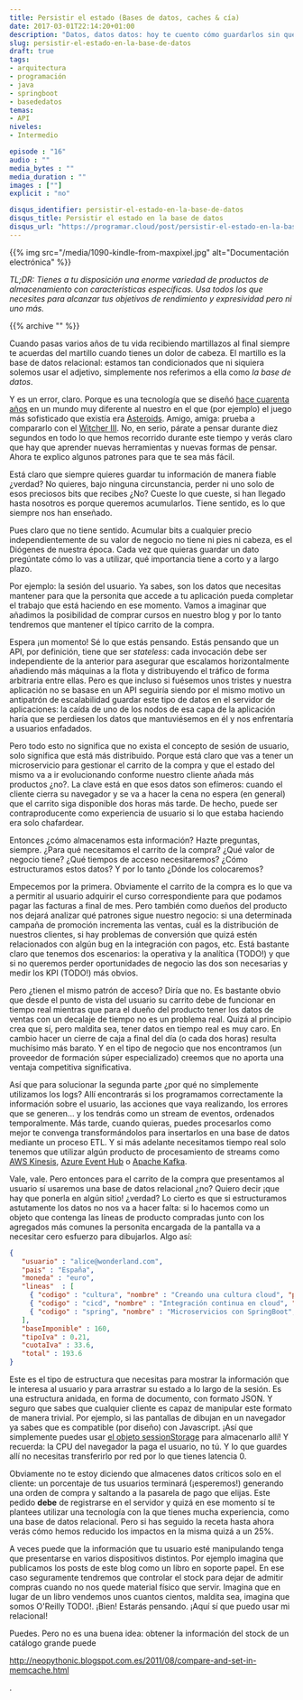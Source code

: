 ```yaml
---
title: Persistir el estado (Bases de datos, caches & cía)
date: 2017-03-01T22:14:20+01:00
description: "Datos, datos datos: hoy te cuento cómo guardarlos sin que a medio plazo tengas un problema de coste o escalabilidad."
slug: persistir-el-estado-en-la-base-de-datos
draft: true
tags:
- arquitectura
- programación
- java
- springboot
- basededatos
temas:
- API
niveles:
- Intermedio

episode : "16"
audio : ""
media_bytes : ""
media_duration : ""
images : [""]
explicit : "no"

disqus_identifier: persistir-el-estado-en-la-base-de-datos
disqus_title: Persistir el estado en la base de datos
disqus_url: "https://programar.cloud/post/persistir-el-estado-en-la-base-de-datos"
---
```


{{% img src="/media/1090-kindle-from-maxpixel.jpg" alt="Documentación electrónica" %}}

*TL;DR: Tienes a tu disposición una enorme variedad de productos de almacenamiento con características específicas. Usa todos los que necesites para alcanzar tus objetivos de rendimiento y expresividad pero ni uno más.*

{{% archive "" %}}

Cuando pasas varios años de tu vida recibiendo martillazos al final siempre te acuerdas del martillo cuando tienes un dolor de cabeza. El martillo es la base de datos relacional: estamos tan condicionados que ni siquiera solemos usar el adjetivo, simplemente nos referimos a ella como *la base de datos*.

Y es un error, claro. Porque es una tecnología que se diseñó [hace cuarenta años](TODO!) en un mundo muy diferente al nuestro en el que (por ejemplo) el juego más sofisticado que existía era [Asteroids](TODO!). Amigo, amiga: prueba a compararlo con el [Witcher III](TODO!). No, en serio, párate a pensar durante diez segundos en todo lo que hemos recorrido durante este tiempo y verás claro que hay que aprender nuevas herramientas y nuevas formas de pensar. Ahora te explico algunos patrones para que te sea más fácil.
<!--more-->

Está claro que siempre quieres guardar tu información de manera fiable ¿verdad? No quieres, bajo ninguna circunstancia, perder ni uno solo de esos preciosos bits que recibes ¿No? Cueste lo que cueste, si han  llegado hasta nosotros es porque queremos acumularlos. Tiene sentido, es lo que siempre nos han enseñado.

Pues claro que no tiene sentido. Acumular bits a cualquier precio independientemente de su valor de negocio no tiene ni pies ni cabeza, es el Diógenes de nuestra época. Cada vez que quieras guardar un dato pregúntate cómo lo vas a utilizar, qué importancia tiene a corto y a largo plazo.

Por ejemplo: la sesión del usuario. Ya sabes, son los datos que necesitas mantener para que la personita que accede a tu aplicación pueda completar el trabajo que está haciendo en ese momento. Vamos a imaginar que añadimos la posibilidad de comprar cursos en nuestro blog y por lo tanto tendremos que mantener el típico carrito de la compra.

Espera ¡un momento! Sé lo que estás pensando. Estás pensando que un API, por definición, tiene que ser *stateless*: cada invocación debe ser independiente de la anterior para asegurar que escalamos horizontalmente añadiendo más máquinas a la flota y distribuyendo el tráfico de forma arbitraria entre ellas. Pero es que incluso si fuésemos unos tristes y nuestra aplicación no se basase en un API seguiría siendo por el mismo motivo un antipatrón de escalabilidad guardar este tipo de datos en el servidor de aplicaciones: la caída de uno de los nodos de esa capa de la aplicación haría que se perdiesen los datos que mantuviésemos en él y nos enfrentaría a usuarios enfadados.

Pero todo esto no significa que no exista el concepto de sesión de usuario, solo significa que está más distribuido. Porque está claro que vas a tener un microservicio para gestionar el carrito de la compra y que el estado del mismo va a ir evolucionando conforme nuestro cliente añada más productos ¿no?. La clave está en que esos datos son efímeros: cuando el cliente cierra su navegador y se va a hacer la cena no espera (en general) que el carrito siga disponible dos horas más tarde. De hecho, puede ser contraproducente como experiencia de usuario si lo que estaba haciendo era solo chafardear.

Entonces ¿cómo almacenamos esta información? Hazte preguntas, siempre. ¿Para qué necesitamos el carrito de la compra? ¿Qué valor de negocio tiene? ¿Qué tiempos de acceso necesitaremos? ¿Cómo estructuramos estos datos? Y por lo tanto ¿Dónde los colocaremos?

Empecemos por la primera. Obviamente el carrito de la compra es lo que va a permitir al usuario adquirir el curso correspondiente para que podamos pagar las facturas a final de mes. Pero también como dueños del producto nos dejará analizar qué patrones sigue nuestro negocio: si una determinada campaña de promoción incrementa las ventas, cuál es la distribución de nuestros clientes, si hay problemas de conversión que quizá estén relacionados con algún bug en la integración con pagos, etc. Está bastante claro que tenemos dos escenarios: la operativa y la analítica (TODO!) y que si no queremos perder oportunidades de negocio las dos son necesarias y medir los KPI (TODO!) más obvios.

Pero ¿tienen el mismo patrón de acceso? Diría que no. Es bastante obvio que desde el punto de vista del usuario su carrito debe de funcionar en tiempo real mientras que para el dueño del producto tener los datos  de ventas con un decalaje de tiempo no es un problema real. Quizá al principio crea que sí, pero maldita sea, tener datos en tiempo real es muy caro. En cambio hacer un cierre de caja a final del día (o cada dos horas) resulta muchísimo más barato. Y en el tipo de negocio que nos encontramos (un proveedor de formación súper especializado) creemos que no aporta una ventaja competitiva significativa.

Así que para solucionar la segunda parte ¿por qué no simplemente utilizamos los logs? Allí encontrarás si los programamos correctamente la información sobre el usuario, las acciones que vaya realizando, los errores que se generen... y los tendrás como un stream de eventos, ordenados temporalmente. Más tarde, cuando quieras, puedes procesarlos como mejor te convenga transformándolos para insertarlos en una base de datos mediante un proceso ETL. Y si más adelante necesitamos tiempo real solo tenemos que utilizar algún producto de procesamiento de streams como [AWS Kinesis](TODO!), [Azure Event Hub](TODO!) o [Apache Kafka](TODO!).

Vale, vale. Pero entonces para el carrito de la compra que presentamos al usuario sí usaremos una base de datos relacional ¿no? Quiero decir ¡que hay que ponerla en algún sitio! ¿verdad? Lo cierto es que si estructuramos astutamente los datos no nos va a hacer falta: si lo hacemos como un objeto que contenga las líneas de producto compradas junto con los agregados más comunes la personita encargada de la pantalla va a necesitar cero esfuerzo para dibujarlos. Algo así:

``` json
{
   "usuario" : "alice@wonderland.com",
   "pais" : "España",
   "moneda" : "euro",
   "lineas"  : [
     { "codigo" : "cultura", "nombre" : "Creando una cultura cloud", "precio" : 20 },
     { "codigo" : "cicd", "nombre" : "Integración continua en cloud", "precio" : 40 },
     { "codigo" : "spring", "nombre" : "Microservicios con SpringBoot", "precio" : 100 }     
   ],
   "baseImponible" : 160,
   "tipoIva" : 0.21,
   "cuotaIva" : 33.6,
   "total" : 193.6
}
```

Este es el tipo de estructura que necesitas para mostrar la información que le interesa al usuario y para arrastrar su estado a lo largo de la sesión. Es una estructura anidada, en forma de documento, con formato JSON. Y seguro que sabes que cualquier cliente es capaz de manipular este formato de manera trivial. Por ejemplo, si las pantallas de dibujan en un navegador ya sabes que es compatible (por diseño) con Javascript. ¡Así que simplemente puedes usar [el objeto sessionStorage](TODO!) para almacenarlo allí! Y recuerda: la CPU del navegador la paga el usuario, no tú. Y lo que guardes allí no necesitas transferirlo por red por lo que tienes latencia 0.

Obviamente no te estoy diciendo que almacenes datos críticos solo en el cliente: un porcentaje de tus usuarios terminará (¡esperemos!) generando una orden de compra y saltando a la pasarela de pago que elijas. Este pedido **debe** de registrarse en el servidor y quizá en ese momento sí te plantees utilizar una tecnología con la que tienes mucha experiencia, como una base de datos relacional. Pero si has seguido la receta hasta ahora verás cómo hemos reducido los impactos en la misma quizá a un 25%.

A veces puede que la información que tu usuario esté manipulando tenga que presentarse en varios dispositivos distintos. Por ejemplo imagina que publicamos los posts de este blog como un libro en soporte papel. En ese caso seguramente tendremos que controlar el stock para dejar de admitir compras cuando no nos quede material físico que servir. Imagina que en lugar de un libro vendemos unos cuantos cientos, maldita sea, imagina que somos O'Reilly TODO!. ¡Bien! Estarás pensando. ¡Aquí sí que puedo usar mi relacional!

Puedes. Pero no es una buena idea: obtener la información del stock de un catálogo grande puede

http://neopythonic.blogspot.com.es/2011/08/compare-and-set-in-memcache.html













.
